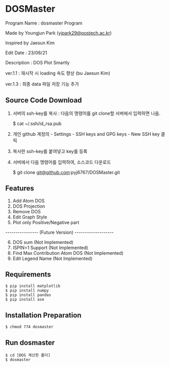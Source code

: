 # DOSMaster
Program Name : dosmaster Program

Made by Youngjun Park (yjpark29@postech.ac.kr)

Inspired by Jaesun Kim

Edit Date : 23/06/21

Description : DOS Plot Smartly

ver.1.1 : 재시작 시 loading 속도 향상 (bu Jaesun Kim)

ver.1.3 : 최종 data 파일 저장 기능 추가


## Source Code Download

   1) 서버의 ssh-key를 복사 : 다음의 명령어를 git clone할 서버에서 입력하면 나옴.
   
   
         $ cat ~/.ssh/id_rsa.pub
   3) 개인 github 계정의 - Settings - SSH keys and GPG keys - New SSH key 클릭
   4) 복사한 ssh-key를 붙여넣고 key를 등록
   5) 서버에서 다음 명령어를 입력하여, 소스코드 다운로드
   
         $ git clone git@github.com:pyj6767/DOSMaster.git


## Features
1) Add Atom DOS
2) DOS Projection
3) Remove DOS
4) Edit Graph Style
5) Plot only Positive/Negative part

---------------- (Future Version) -------------------

6) DOS sum (Not Implemented)
7) ISPIN=1 Support (Not Implemented)
8) Find Max Contribution Atom DOS (Not Implemented)
9) Edit Legend Name (Not Implemented)

## Requirements

    $ pip install matplotlib
    $ pip install numpy
    $ pip install pandas
    $ pip install ase


## Installation Preparation

    $ chmod 774 dosmaster

## Run dosmaster

    $ cd [DOS 계산한 폴더]
    $ dosmaster
